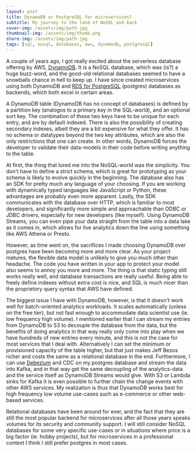 ```yaml
---
layout: post
title: DynamoDB or PostgreSQL for microservices?
subtitle: My journey to the land of NoSQL and back
cover-img: /assets/img/path.jpg
thumbnail-img: /assets/img/thumb.png
share-img: /assets/img/path.jpg
tags: [sql, nosql, databases, aws, dynamodb, postgresql]
---
```


A couple of years ago, I got really excited about the serverless database offering by AWS,
[DynamoDB](https://aws.amazon.com/dynamodb/). It is a NoSQL database, which was (is?) a huge
buzz-word, and the good-old relational databases seemed to have a snowballs chance in hell to keep
up. I have since created microservices using both DynamoDB and
[RDS for PostgreSQL](https://aws.amazon.com/rds/postgresql/) (postgres) databases as backends, which
both excel in certain areas.

A DynamoDB table (DynamoDB has no concept of databases) is defined by a partition key (analogos to a
primary key in the SQL-world), and an optional sort key. The combination of these two keys have to
be unique for each entry, and are by default indexed. There is also the possibility of creating
secondary indexes, albeit they are a bit expensive for what they offer. It has no schema or
datatypes beyond the two key attributes, which are also the only restrictions that one can create.
In other words, DynamoDB forces the developer to validate their data-models in their code before
writing anything to the table.

At first, the thing that lured me into the NoSQL-world was the simplicity. You don't have to define
a strict schema, which is great for prototyping as your schema is likely to evolve quickly in the
beginning. The database also has an SDK for pretty much any language of your choosing. If you are
working with dynamically typed languages like JavaScript or Python, these advantages are probably
even more apparent. Lastly, the SDK communicates with the database over HTTP, which is familiar to
most developers, and significantly more simple and approachable than ODBC or JDBC drivers,
especially for new developers (like myself). Using DynamoDB Streams, you can even pipe your data
straight from the table into a data lake as it comes in, which allows for live analytics down the
line using something like AWS Athena or Presto.

However, as time went on, the sacrifices I made choosing DynamoDB over postgres have been becoming
more and more clear. As your project matures, the flexible data model is unlikely to give you much
other than headache. The code you have written in your app to protect your model also seems to annoy
you more and more. The thing is that static typing still works really well, and database
transactions are really useful. Being able to freely define indexes without extra cost is nice, and
SQL is much nicer than the proprietory query syntax that AWS have defined.

The biggest issue I have with DynamoDB, however, is that it doesn't work well for batch-oriented
analytics workloads. It scales automatically (unless on the free tier), but not fast enough to
accommodate data scientist use (ie. low frequency high volume). I mentioned earlier that I can
stream my entries from DynamoDB to S3 to decouple the database from the data, but the benefits of
doing analytics in that way really only come into play when we have hundreds of new entries every
minute, and this is not the case for most services that I deal with. Alternatively I can set the
minimum or provisioned capacity of the table higher, but that just makes Jeff Bezos richer and costs
the same as a relational database in the end. Furthermore, I can use
[Debezium](https://debezium.io/) and CDC on my postgres database and stream the data into Kafka, and
in that way get the same decoupling of the analytics-data and the service itself as DynamoDB Streams
would give. With S3 or Lambda sinks for Kafka it is even possible to further chain the change events
with other AWS services. My realization is thus that DynamoDB works best for high frequency low
volume use-cases such as e-commerce or other web-based services.

Relational databases have been around for ever, and the fact that they are still the most popular
backend for microservices after all those years speaks volumes for its security and community
support. I will still consider NoSQL databases for some very specific use-cases or in situations
where price is a big factor (ie. hobby projects), but for microservices in a professional context I
think I still prefer postgres in most cases.
